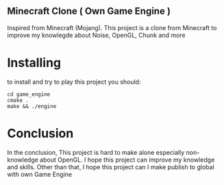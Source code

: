 ## Minecraft Clone ( Own Game Engine )
Inspired from Minecraft (Mojang). This project is a clone from Minecraft to improve my knowlegde about Noise, OpenGL, Chunk and more

# Installing
to install and try to play this project you should:
~~~
cd game_engine
cmake .
make && ./engine
~~~

# Conclusion
In the conclusion, This project is hard to make alone especially non-knowledge about OpenGL. I hope this project can improve my knowledge and skills. Other than that, I hope this project can I make publish to global with own Game Engine

